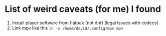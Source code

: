 # List of weird caveats (for me) I found

1. Install player software from flatpak (not dnf) (legal issues with codecs)
2. Link mpv like this `ln -s /home/david/.config/mpv mpv`
